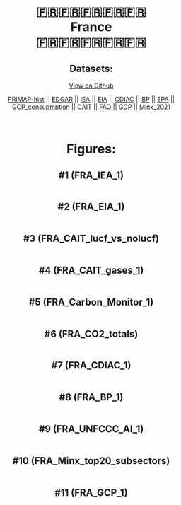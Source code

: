 
<center>
<h1 align="center">
🇫🇷🇫🇷🇫🇷🇫🇷🇫🇷
<br>
France
<br>
🇫🇷🇫🇷🇫🇷🇫🇷🇫🇷
</h1>
<h2>Datasets:</h2>
<p><a href="https://github.com/dquintani/GreenhouseData/tree/master/country_data/FRA_France/data">View on Github</a>
<br></p><p><a href="data/FRA_PRIMAP-hist.csv">PRIMAP-hist</a> || <a href="data/FRA_EDGAR.csv">EDGAR</a> || <a href="data/FRA_IEA.csv">IEA</a> || <a href="data/FRA_EIA.csv">EIA</a> || <a href="data/FRA_CDIAC.csv">CDIAC</a> || <a href="data/FRA_BP.csv">BP</a> || <a href="data/FRA_EPA.csv">EPA</a> || <a href="data/FRA_GCP_consupmption.csv">GCP_consupmption</a> || <a href="data/FRA_CAIT.csv">CAIT</a> || <a href="data/FRA_FAO.csv">FAO</a> || <a href="data/FRA_GCP.csv">GCP</a> || <a href="data/FRA_Minx_2021.csv">Minx_2021</a></p><p><br></p>
<h1>Figures:</h1><h2>#1 (FRA_IEA_1)</h2>
<p><img alt="" src="figures/FRA_IEA_1.png" /></p><h2>#2 (FRA_EIA_1)</h2>
<p><img alt="" src="figures/FRA_EIA_1.png" /></p><h2>#3 (FRA_CAIT_lucf_vs_nolucf)</h2>
<p><img alt="" src="figures/FRA_CAIT_lucf_vs_nolucf.png" /></p><h2>#4 (FRA_CAIT_gases_1)</h2>
<p><img alt="" src="figures/FRA_CAIT_gases_1.png" /></p><h2>#5 (FRA_Carbon_Monitor_1)</h2>
<p><img alt="" src="figures/FRA_Carbon_Monitor_1.png" /></p><h2>#6 (FRA_CO2_totals)</h2>
<p><img alt="" src="figures/FRA_CO2_totals.png" /></p><h2>#7 (FRA_CDIAC_1)</h2>
<p><img alt="" src="figures/FRA_CDIAC_1.png" /></p><h2>#8 (FRA_BP_1)</h2>
<p><img alt="" src="figures/FRA_BP_1.png" /></p><h2>#9 (FRA_UNFCCC_AI_1)</h2>
<p><img alt="" src="figures/FRA_UNFCCC_AI_1.png" /></p><h2>#10 (FRA_Minx_top20_subsectors)</h2>
<p><img alt="" src="figures/FRA_Minx_top20_subsectors.png" /></p><h2>#11 (FRA_GCP_1)</h2>
<p><img alt="" src="figures/FRA_GCP_1.png" /></p>